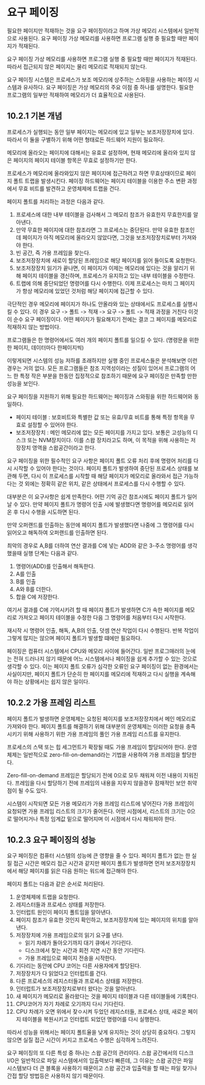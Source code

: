 # 요구 페이징
필요한 페이지만 적재하는 것을 요구 페이징이라고 하며 가상 메모리 시스템에서 일반적으로 사용된다. 요구 페이징 가상 메모리를 사용하면 프로그램 실행 중 필요할 때만 페이지가 적재된다.

요구 페이징 가상 메모리를 사용하면 프로그램 실행 중 필요할 때만 페이지가 적재된다. 따라서 접근되지 않은 페이지는 물리 메모리로 적재되지 않는다. 

요구 페이징 시스템은 프로세스가 보조 메모리에 상주하는 스와핑을 사용하는 페이징 시스템과 유사하다. 요구 페이징은 가상 메모리의 주요 이점 중 하나를 설명한다. 필요한 프로그램의 일부만 적재하여 메모리가 더 효율적으로 사용된다.

## 10.2.1 기본 개념
프로세스가 실행되는 동안 일부 페이지는 메모리에 있고 일부는 보조저장장치에 있다. 따라서 이 둘을 구별하기 위해 어떤 형태로든 하드웨어 지원이 필요하다.

메모리에 올라오는 페이지에 대해서는 유효로 설정하며, 현재 메모리에 올라와 있지 않은 페이지의 페이지 테이블 항목은 무효로 설정하기만 한다.

프로세스가 메모리에 올라와있지 않은 페이지에 접근하려고 하면 무효상태이므로 페이지 폴트 트랩을 발생시킨다. 페이징 하드웨어는 페이지 테이블을 이용한 주소 변환 과정에서 무효 비트를 발견하고 운영체제에 트랩을 건다.

페이지 폴트를 처리하는 과정은 다음과 같다.
1. 프로세스에 대한 내부 테이블을 검사해서 그 메모리 참조가 유효한지 무효한지를 알아낸다.
2. 만약 무효한 페이지에 대한 참조라면 그 프로세스는 중단된다. 만약 유효한 참조인데 페이지가 아직 메모리에 올라오지 않았다면, 그것을 보조저장장치로부터 가져와야 한다.
3. 빈 공간, 즉 가용 프레임을 찾는다.
4. 보조저장장치에 새로이 할당된 프레임으로 해당 페이지를 읽어 들이도록 요청한다.
5. 보조저장장치 읽기가 끝나면, 이 페이지가 이제는 메모리에 있다는 것을 알리기 위해 페이지 테이블을 갱신하며, 프로세스가 유지하고 있는 내부 테이블을 수정한다.
6. 트랩에 의해 중단되었던 명령어를 다시 수행한다. 이제 프로세스는 마치 그 페이지가 항상 메모리에 있었던 것처럼 해당 페이지에 접근할 수 있다.

극단적인 경우 메모리에 페이지가 하나도 안올라와 있는 상태에서도 프로세스를 실행시킬 수 있다. 이 경우 요구 -> 폴트 -> 적재 -> 요구 -> 폴트 -> 적재 과정을 거친다 이것이 순수 요구 페이징이다. 어떤 페이지가 필요해지기 전에는 결코 그 페이지를 메모리로 적재하지 않는 방법이다.

프로그램들은 한 명령어에서도 여러 개의 페이지 폴트를 일으킬 수 있다. (명령문을 위한 한 페이지, 데이터마다 한페이지씩) 

이렇게되면 시스템의 성능 저하를 초래하지만 실행 중인 프로세스들은 분석해보면 이런 경우는 거의 없다. 모든 프로그램들은 참조 지역성이라는 성질이 있어서 프로그램의 어느 한 특정 작은 부분을 한동안 집정적으로 참조하기 때문에 요구 페이징은 만족할 만한 성능을 보인다.

요구 페이징을 지원하기 위해 필요한 하드웨어는 페이징과 스와핑을 위한 하드웨어와 동일하다.
- 페이지 테이블 : 보호비트와 특별한 값 또는 유효/무효 비트를 통해 특정 항목을 무효로 설정할 수 있어야 한다.
- 보조저장장치 : 메인 메모리에 없는 모든 페이지를 가지고 있다. 보통은 고성능의 디스크 또는 NVM장치이다. 이를 스왑 장치라고도 하며, 이 목적을 위해 사용하는 저장장치 영역을 스왑공간이라고 한다.

요구 페이징을 위한 필수적인 요구 사항은 페이지 폴트 오류 처리 후에 명령어 처리를 다시 시작할 수 있어야 한다는 것이다. 페이지 폴트가 발생하여 중단된 프로세스 상태를 보관해 두면, 다시 이 프로세스를 시작할 때 해당 페이지가 메모리로 올라와서 접근 가능하다는 것 외에는 정확히 같은 위치, 같은 상태에서 프로세스를 다시 수행할 수 있다.

대부분은 이 요구사항은 쉽게 만족한다. 어떤 기억 공간 참조시에도 페이지 폴트가 일어날 수 있다. 만약 페이지 폴트가 명령어 인출 시에 발생했다면 명령어를 메모리로 읽어 온 후 다시 수행을 시도하면 된다.

만약 오퍼랜드를 인출하는 동안에 페이지 폴트가 발생했다면 나중에 그 명령어를 다시 읽어오고 해독하여 오퍼랜드를 인출하면 된다.

최악의 경우로 A,B를 더하여 연산 결과를 C에 넣는 ADD와 같은 3-주소 명령어를 생각했을때 실행 단계는 다음과 같다.
1. 명령어(ADD)를 인출해서 해독한다.
2. A를 인출
3. B를 인출
4. A와 B를 더한다.
5. 합을 C에 저장한다.

여기서 결과를 C에 기억시키려 할 때 페이지 폴트가 발생하면 C가 속한 페이지를 메모리로 가져오고 페이지 테이블을 수정한 다음 그 명령어를 처음부터 다시 시작한다.

재시작 시 명령어 인출, 해독, A,B의 인출, 덧셈 연산 작업이 다시 수행된다. 반복 작업이 그렇게 많지는 않으며 페이지 폴트가 발생할 떄에만 필요하다.

페이징은 컴퓨터 시스템에서 CPU와 메모리 사이에 들어간다. 일반 프로그매러의 눈에는 전혀 드러나지 않기 때문에 어느 시스템에서나 페이징을 쉽게 추가할 수 있는 것으로 생각할 수 있다. 이는 페이지 폴트 오류가 심각한 오류인 요구 페이징이 없는 환경에서는 사실이지만, 페이지 폴트가 단순히 한 페이지를 메모리에 적재하고 다시 실행을 계속해야 하는 상황에서는 쉽지 않은 일이다.

## 10.2.2 가용 프레임 리스트
페이지 폴트가 발생하면 운영체제는 요청된 페이지를 보조저장장치에서 메인 메모리로 가져와야 한다. 페이지 폴트를 해결하기 위해 대부분의 운영체제는 이러한 요청을 충족시키기 위해 사용하기 위한 가용 프레임의 풀인 가용 프레임 리스트를 유지한다.

프로세스의 스택 또는 힙 세그먼트가 확장될 때도 가용 프레임이 할당되어야 한다. 운영체제는 일반적으로 zero-fill-on-demand라는 기법을 사용하여 가용 프레임을 할당한다.

Zero-fill-on-demand 프레임은 할당되기 전에 0으로 모두 채워져 이전 내용이 지워진다. 프레임을 다시 할당하기 전에 프레임의 내용을 지우지 않을경우 잠재적인 보안 취약점이 될 수도 있다.

시스템이 시작되면 모든 가용 메모리가 가용 프레임 리스트에 넣어진다 가용 프레임이 요청되면 가용 프레임 리스트의 크기가 줄어든다. 어떤 시점에서, 리스트의 크기는 0으로 떨어지거나 특정 임계값 밑으로 떨어지며 이 시점에서 다시 채워져야 한다.

## 10.2.3 요구 페이징의 성능
요구 페이징은 컴퓨터 시스템의 성능에 큰 영향을 줄 수 있다. 페이지 폴트가 없는 한 실질 접근 시간은 메모리 접근 시간과 같지만 페이지 폴트가 발생하면 먼저 보조저장장치에서 해당 페이지를 읽은 다음 원하는 워드에 접근해야 한다.

페이지 폴트는 다음과 같은 순서로 처리된다.
1. 운영체제에 트랩을 요청한다.
2. 레지스터들과 프로세스 상태를 저장한다.
3. 인터럽트 원인이 페이지 폴트임을 알아낸다.
4. 페이지 참조가 유효한 것인지 확인하고, 보조저장장치에 있는 페이지의 위치를 알아낸다.
5. 저장장치에 가용 프레임으로의 읽기 요구를 낸다.
    - 읽기 차례가 돌아오기까지 대기 큐에서 기다린다.
    - 디스크에서 찾는 시간과 회전 지연 시간 동안 기다린다.
    - 가용 프레임으로 페이지 전송을 시작한다.
6. 기다리는 동안에 CPU 코어는 다른 사용자에게 할당된다.
7. 저장장치가 다 읽었다고 인터럽트를 건다.
8. 다른 프로세스의 레지스터들과 프로세스 상태를 저장한다.
9. 인터럽트가 보조저장장치로부터 왔다는 것을 알아낸다.
10. 새 페이지가 메모리로 올라왔다는 것을 페이지 테이블과 다른 테이블들에 기록한다.
11. CPU코어가 자기 차례로 오기까지 다시 기다린다.
12. CPU 차례가 오면 위에서 잦ㅇ시켜 두었던 레지스터들, 프로세스 상태, 새로운 페이지 테이블을 복원시키고 인터럽트 되었던 명령어를 다시 실행한다.


따라서 성능을 위해서는 페이지 폴트율을 낮게 유지하는 것이 상당히 중요하다. 그렇지 않으면 실질 접근 시간이 커지고 프로세스 수행은 심각하게 느려진다.

요구 페이징의 또 다른 특성 중 하나는 스왑 공간의 관리이다. 스왑 공간에서의 디스크 I/O은 일반적으로 파일 시스템에서의 입출력보다 빠른데, 그 이유는 스왑 공간은 파일 시스템보다 더 큰 블록을 사용하기 때문이고 스왑 공간과 입출력을 할 때는 파일 찾기나 간접 할당 방법등은 사용하지 않기 때문이다.

